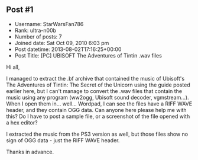 ## Post #1
- Username: StarWarsFan786
- Rank: ultra-n00b
- Number of posts: 7
- Joined date: Sat Oct 09, 2010 6:03 pm
- Post datetime: 2013-08-02T17:16:25+00:00
- Post Title: [PC] UBISOFT The Adventures of Tintin .wav files

Hi all,

I managed to extract the .bf archive that contained the music of Ubisoft's The Adventures of Tintin: The Secret of the Unicorn using the guide posted earlier here, but I can't manage to convert the .wav files that contain the music using any program (ww2ogg, Ubisoft sound decoder, vgmstream...). When I open them in... well... Wordpad, I can see the files have a RIFF WAVE header, and they contain OGG data. Can anyone here please help me with this? Do I have to post a sample file, or a screenshot of the file opened with a hex editor?

I extracted the music from the PS3 version as well, but those files show no sign of OGG data - just the RIFF WAVE header.

Thanks in advance.
